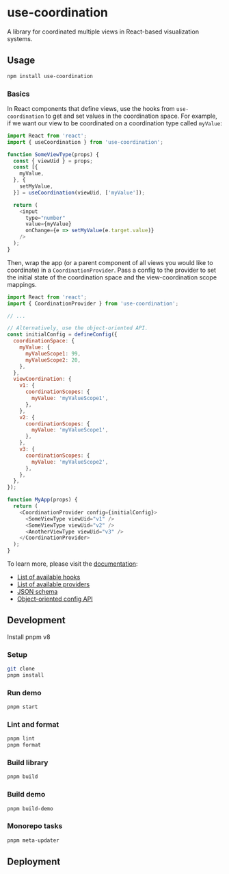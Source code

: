 # use-coordination

A library for coordinated multiple views in React-based visualization systems.


## Usage

```sh
npm install use-coordination
```

### Basics

In React components that define views, use the hooks from `use-coordination` to get and set values in the coordination space.
For example, if we want our view to be coordinated on a coordination type called `myValue`:

```js
import React from 'react';
import { useCoordination } from 'use-coordination';

function SomeViewType(props) {
  const { viewUid } = props;
  const [{
    myValue,
  }, {
    setMyValue,
  }] = useCoordination(viewUid, ['myValue']);

  return (
    <input
      type="number"
      value={myValue}
      onChange={e => setMyValue(e.target.value)}
    />
  );
}
```

Then, wrap the app (or a parent component of all views you would like to coordinate) in a `CoordinationProvider`.
Pass a config to the provider to set the initial state of the coordination space and the view-coordination scope mappings.


```js
import React from 'react';
import { CoordinationProvider } from 'use-coordination';

// ...

// Alternatively, use the object-oriented API.
const initialConfig = defineConfig({
  coordinationSpace: {
    myValue: {
      myValueScope1: 99,
      myValueScope2: 20,
    },
  },
  viewCoordination: {
    v1: {
      coordinationScopes: {
        myValue: 'myValueScope1',
      },
    },
    v2: {
      coordinationScopes: {
        myValue: 'myValueScope1',
      },
    },
    v3: {
      coordinationScopes: {
        myValue: 'myValueScope2',
      },
    },
  },
});

function MyApp(props) {
  return (
    <CoordinationProvider config={initialConfig}>
      <SomeViewType viewUid="v1" />
      <SomeViewType viewUid="v2" />
      <AnotherViewType viewUid="v3" />
    </CoordinationProvider>
  );
}
```

To learn more, please visit the [documentation](https://keller-mark.github.io/use-coordination/):
- [List of available hooks](https://keller-mark.github.io/use-coordination/docs/view-hooks/)
- [List of available providers](https://keller-mark.github.io/use-coordination/docs/provider-components/)
- [JSON schema](https://keller-mark.github.io/use-coordination/docs/config-json/)
- [Object-oriented config API](https://keller-mark.github.io/use-coordination/docs/config-js/)


## Development

Install pnpm v8

### Setup

```sh
git clone 
pnpm install
```

### Run demo

```sh
pnpm start
```

### Lint and format

```sh
pnpm lint
pnpm format
```

### Build library

```sh
pnpm build
```

### Build demo

```sh
pnpm build-demo
```

### Monorepo tasks

```sh
pnpm meta-updater
```

## Deployment
